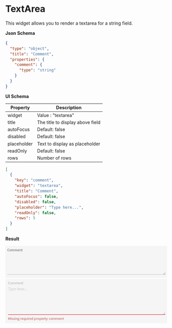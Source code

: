 # TextArea

This widget allows you to render a textarea for a string field.

**Json Schema**
```json
{
  "type": "object",
  "title": "Comment",
  "properties": {
    "comment": {
      "type": "string"
    }
  }
}
```

**UI Schema**

| Property | Description |
|---|---|
| widget | Value : "textarea" |
| title | The title to display above field |
| autoFocus | Default: false |
| disabled | Default: false |
| placeholder | Text to display as placeholder |
| readOnly | Default: false |
| rows | Number of rows |

```json
[
  {
    "key": "comment",
    "widget": "textarea",
    "title": "Comment",
    "autoFocus": false,
    "disabled": false,
    "placeholder": "Type here...",
    "readOnly": false,
    "rows": 5
  }
]
```

**Result**

![Textarea](screenshot.png)
![Textarea with error](screenshot-with-error.png)
